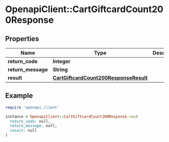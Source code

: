 # OpenapiClient::CartGiftcardCount200Response

## Properties

| Name | Type | Description | Notes |
| ---- | ---- | ----------- | ----- |
| **return_code** | **Integer** |  | [optional] |
| **return_message** | **String** |  | [optional] |
| **result** | [**CartGiftcardCount200ResponseResult**](CartGiftcardCount200ResponseResult.md) |  | [optional] |

## Example

```ruby
require 'openapi_client'

instance = OpenapiClient::CartGiftcardCount200Response.new(
  return_code: null,
  return_message: null,
  result: null
)
```

